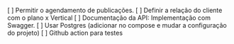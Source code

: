[ ] Permitir o agendamento de publicações.
[ ] Definir a relação do cliente com o plano x Vertical
[ ] Documentação da API: Implementação com Swagger.
[ ] Usar Postgres (adicionar no compose e mudar a configuração do projeto)
[ ] Github action para testes